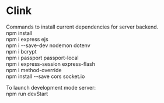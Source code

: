 # Clink

Commands to install current dependencies for server backend.  
npm install  
npm i express ejs  
npm i --save-dev nodemon dotenv  
npm i bcrypt  
npm i passport passport-local  
npm i express-session express-flash  
npm i method-override  
npm install --save cors socket.io

To launch development mode server:  
npm run devStart  
